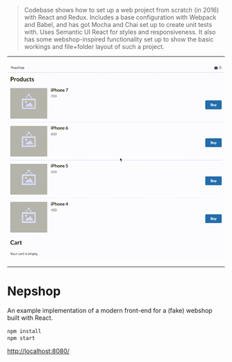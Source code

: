 > Codebase shows how to set up a web project from scratch (in 2016) with React and Redux. Includes a base configuration with Webpack and Babel, and has got Mocha and Chai set up to create unit tests with. Uses Semantic UI React for styles and responsiveness. It also has some webshop-inspired functionality set up to show the basic workings and file+folder layout of such a project.

---

![](nepshop.gif)

---

# Nepshop

An example implementation of a modern front-end for a (fake) webshop built with React.

```
npm install
npm start
```

[http://localhost:8080/](http://localhost:8080/)
